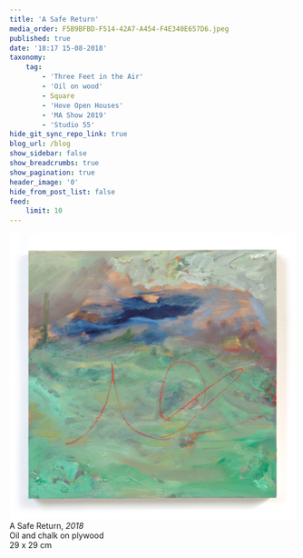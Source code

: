 ```yaml
---
title: 'A Safe Return'
media_order: F5B9BFBD-F514-42A7-A454-F4E340E657D6.jpeg
published: true
date: '18:17 15-08-2018'
taxonomy:
    tag:
        - 'Three Feet in the Air'
        - 'Oil on wood'
        - Square
        - 'Hove Open Houses'
        - 'MA Show 2019'
        - 'Studio 55'
hide_git_sync_repo_link: true
blog_url: /blog
show_sidebar: false
show_breadcrumbs: true
show_pagination: true
header_image: '0'
hide_from_post_list: false
feed:
    limit: 10
---
```


[![A Safe Return](F5B9BFBD-F514-42A7-A454-F4E340E657D6.jpeg)](/paintings/a-safe-return)
A Safe Return, _2018_  
Oil and chalk on plywood  
29 x 29 cm
